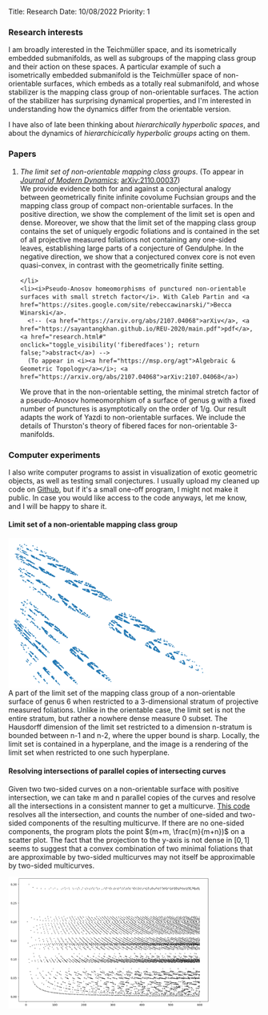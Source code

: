 Title: Research 
Date: 10/08/2022
Priority: 1

### Research interests
  I am broadly interested in the Teichmüller space, and its isometrically embedded submanifolds, as well as
    subgroups of the mapping class group and their action on these spaces. A particular example of such a
    isometrically embedded submanifold is the Teichmüller space of non-orientable surfaces, which embeds as a
    totally real submanifold, and whose stabilizer is the mapping class group of non-orientable surfaces. The
    action of the stabilizer has surprising dynamical properties, and I'm interested in understanding how the
    dynamics differ from the orientable version.
  
I have also of late been thinking about *hierarchically hyperbolic spaces*, and about the dynamics of *hierarchicically hyperbolic groups* acting on them.

### Papers

<ol reversed>
    <li><i>The limit set of non-orientable mapping class groups</i>.
      (To appear in <i><a href="https://www.aimsciences.org/jmd">Journal of Modern Dynamics</a></i>; <a href="https://arxiv.org/abs/2110.00037">arXiv:2110.00037</a>)
      <!-- (<a href="research.html#" onclick="toggle_visibility('limitset'); return false;">abstract</a>) -->
<div id="limitset">
    We provide evidence both for and against a conjectural analogy between geometrically finite infinite
    covolume Fuchsian groups and the mapping class group of compact non-orientable surfaces. In the positive
    direction, we show the complement of the limit set is open and dense. Moreover, we show that the limit set
    of the mapping class group contains the set of uniquely ergodic foliations and is contained in the set of
    all projective measured foliations not containing any one-sided leaves, establishing large parts of a
    conjecture of Gendulphe. In the negative direction, we show that a conjectured convex core is not even
    quasi-convex, in contrast with the geometrically finite setting.
<br>
</div>

    </li>
    <li><i>Pseudo-Anosov homeomorphisms of punctured non-orientable surfaces with small stretch factor</i>. With Caleb Partin and <a href="https://sites.google.com/site/rebeccawinarski/">Becca
	Winarski</a>.
      <!-- (<a href="https://arxiv.org/abs/2107.04068">arXiv</a>, <a href="https://sayantangkhan.github.io/REU-2020/main.pdf">pdf</a>, <a href="research.html#" onclick="toggle_visibility('fiberedfaces'); return false;">abstract</a>) -->
      (To appear in <i><a href="https://msp.org/agt">Algebraic & Geometric Topology</a></i>; <a href="https://arxiv.org/abs/2107.04068">arXiv:2107.04068</a>)
<div id="fiberedfaces">
  We prove that in the non-orientable setting, the minimal stretch factor of a pseudo-Anosov homeomorphism of
  a surface of genus g with a fixed number of punctures is asymptotically on the order of 1/g.
  Our result adapts the work of Yazdi to non-orientable surfaces.  We include the details of Thurston's theory
  of fibered faces for non-orientable 3-manifolds.
<br>
</div>
    </li>
  </ol>

### Computer experiments

I also write computer programs to assist in visualization of exotic geometric
objects, as well as testing small conjectures.  I usually upload my cleaned up code
on [Github](https://github.com/sayantangkhan), but if it's a small one-off program, I might not
make it public. In case you would like access to the code anyways, let me know, and I will be happy to share it.

#### Limit set of a non-orientable mapping class group

  <div>
	  <img id="limit-set-picture" src="../images/research_page/boundary_cropped.png" alt="limit-set-picture" style="max-width:80%;" align="center">
	</div>
 A part of the limit set of the mapping class group of a non-orientable surface of genus 6
  when restricted to a 3-dimensional stratum of projective measured foliations.  Unlike in
  the orientable case, the limit set is not the entire stratum, but rather a nowhere dense
  measure 0 subset.  The Hausdorff dimension of the limit set restricted to a dimension
  n-stratum is bounded between n-1 and n-2, where the upper bound is sharp.  Locally,
  the limit set is contained in a hyperplane, and the image is a rendering of the limit set
  when restricted to one such hyperplane.

#### Resolving intersections of parallel copies of intersecting curves

Given two two-sided curves on a
non-orientable surface with positive intersection, we can take m and n parallel copies of the curves
and resolve all the intersections in a consistent manner to get a multicurve.
[This code](https://github.com/sayantangkhan/counting-components) resolves all the intersection, and counts the number of one-sided
and two-sided components of the resulting multicurve.
If there are no one-sided components, the program plots the point $(m+m, \frac{m}{m+n})$ on a scatter plot.
The fact that the projection to the y-axis is not dense in $[0,1]$ seems to suggest that a convex combination of two minimal foliations that are
approximable by two-sided multicurves may not itself be approximable by two-sided multicurves.
<div>
	<img id="scatter-plot-picture" src="../images/research_page/scatter-plot.png" alt="scatter-plot-picture" style="max-width:80%;" align="center">
</div>